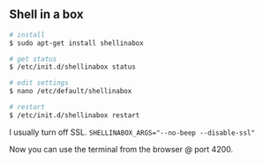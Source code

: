 

## Shell in a box

```sh
# install
$ sudo apt-get install shellinabox

# get status
$ /etc/init.d/shellinabox status

# edit settings
$ nano /etc/default/shellinabox

# restart
$ /etc/init.d/shellinabox restart
```

I usually turn off SSL. `SHELLINABOX_ARGS="--no-beep --disable-ssl"`

Now you can use the terminal from the browser @ port 4200.
